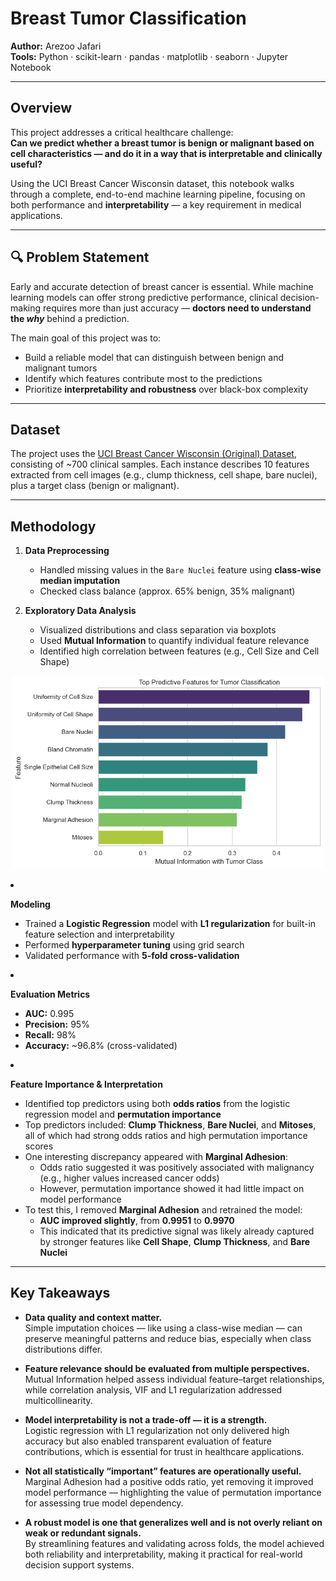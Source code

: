 # Breast Tumor Classification

**Author:** Arezoo Jafari  
**Tools:** Python · scikit-learn · pandas · matplotlib · seaborn · Jupyter Notebook

---

## Overview

This project addresses a critical healthcare challenge:  
**Can we predict whether a breast tumor is benign or malignant based on cell characteristics — and do it in a way that is interpretable and clinically useful?**

Using the UCI Breast Cancer Wisconsin dataset, this notebook walks through a complete, end-to-end machine learning pipeline, focusing on both performance and **interpretability** — a key requirement in medical applications.

---

## 🔍 Problem Statement

Early and accurate detection of breast cancer is essential. While machine learning models can offer strong predictive performance, clinical decision-making requires more than just accuracy — **doctors need to understand the *why*** behind a prediction.

The main goal of this project was to:
- Build a reliable model that can distinguish between benign and malignant tumors
- Identify which features contribute most to the predictions
- Prioritize **interpretability and robustness** over black-box complexity

---

##  Dataset

The project uses the [UCI Breast Cancer Wisconsin (Original) Dataset](https://archive.ics.uci.edu/ml/datasets/breast+cancer+wisconsin+(original)), consisting of ~700 clinical samples. Each instance describes 10 features extracted from cell images (e.g., clump thickness, cell shape, bare nuclei), plus a target class (benign or malignant).

---

## Methodology

1. **Data Preprocessing**
   - Handled missing values in the `Bare Nuclei` feature using **class-wise median imputation**
   - Checked class balance (approx. 65% benign, 35% malignant)

2. **Exploratory Data Analysis**
   - Visualized distributions and class separation via boxplots
   - Used **Mutual Information** to quantify individual feature relevance
   - Identified high correlation between features (e.g., Cell Size and Cell Shape)

<p align="center">
  <img src="Images/MI-Breast Cancer.png" width="500"/>
</p


3. **Modeling**
   - Trained a **Logistic Regression** model with **L1 regularization** for built-in feature selection and interpretability
   - Performed **hyperparameter tuning** using grid search
   - Validated performance with **5-fold cross-validation**

4. **Evaluation Metrics**
   - **AUC:** 0.995  
   - **Precision:** 95%  
   - **Recall:** 98%  
   - **Accuracy:** ~96.8% (cross-validated)

5. **Feature Importance & Interpretation**
   - Identified top predictors using both **odds ratios** from the logistic regression model and **permutation importance**
   - Top predictors included: **Clump Thickness**, **Bare Nuclei**, and **Mitoses**, all of which had strong odds ratios and high permutation importance scores
   - One interesting discrepancy appeared with **Marginal Adhesion**:
     - Odds ratio suggested it was positively associated with malignancy (e.g., higher values increased cancer odds)
     - However, permutation importance showed it had little impact on model performance
   - To test this, I removed **Marginal Adhesion** and retrained the model:
     - **AUC improved slightly**, from **0.9951** to **0.9970**
     - This indicated that its predictive signal was likely already captured by stronger features like **Cell Shape**, **Clump Thickness**, and **Bare Nuclei**
---

## Key Takeaways

- **Data quality and context matter.**  
  Simple imputation choices — like using a class-wise median — can preserve meaningful patterns and reduce bias, especially when class distributions differ.

- **Feature relevance should be evaluated from multiple perspectives.**  
  Mutual Information helped assess individual feature–target relationships, while correlation analysis, VIF and L1 regularization addressed multicollinearity.

- **Model interpretability is not a trade-off — it is a strength.**  
  Logistic regression with L1 regularization not only delivered high accuracy but also enabled transparent evaluation of feature contributions, which is essential for trust in healthcare applications.

- **Not all statistically “important” features are operationally useful.**  
  Marginal Adhesion had a positive odds ratio, yet removing it improved model performance — highlighting the value of permutation importance for assessing true model dependency.

- **A robust model is one that generalizes well and is not overly reliant on weak or redundant signals.**  
  By streamlining features and validating across folds, the model achieved both reliability and interpretability, making it practical for real-world decision support systems.


